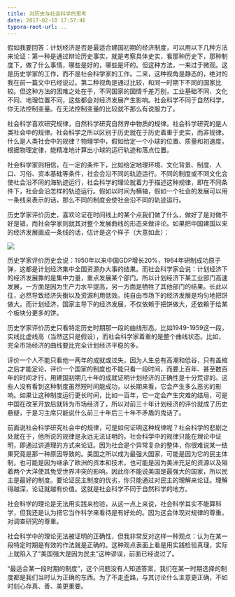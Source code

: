 ```yaml
---
title: 对历史与社会科学的思考
date: 2017-02-10 17:57:46
typora-root-url: ..
---
```




假如我要回答：计划经济是否是最适合建国初期的经济制度，可以用以下几种方法来论证：第一种是通过辩论历史事实，就是考察具体史实，看那种历史下，那种制度下，做了什么事情，哪些是好的，哪些是坏的。但这种方法，一来过于微观。这是历史学家的工作，而不是社会科学家的工作。二来，这种视角是静态的，绝对的我在前一篇文中已经说过。第二种视角是通过比较，和同一时期下不同的国家比较。但这种方法的困难之处在于，不同国家的国情千差万别，工业基础不同、文化不同、地理位置不同，这些都会对经济发展产生影响。社会科学不同于自然科学，你无法控制变量。在无法控制变量的比较就不那么有说服力了。

社会科学喜欢研究规律，自然科学研究自然界中物质的规律。社会科学研究的是人类社会中的规律。社会科学之所以区别于历史就在于历史着重于史实，而非规律。什么是人类社会中的规律？物理学中，假如给定一个小球的位置、质量和初速度，根据物理定律，能精准地计算出小球的运行轨迹和落点位置。


社会科学家则相信，在一定的条件下，比如给定地理环境、文化背景、制度、人口、习俗、资本基础等条件，社会会沿不同的轨迹运行。不同的制度或不同文化会使社会沿不同的海轨迹运行，社会科学的理论就着力于描述这种规律，即在不同条件下，社会会沿怎样的轨迹运行。假如以时间为横轴，假如一个社会的发展可以用一条线来表示的话，那么不同的制度会使社会沿不同的轨迹运行。

历史学家评价历史，喜欢论证在时间线上的某个点我们做了什么，做好了是对做不好是错，而社会学家则就其对整个发展曲线的形态来做评论。如果把中国建国以来的经济发展画成一条线的话，估计是这个样子（大意如此）：

![](/assets/graphs/20170210/mk.jpg)

历史学家评价历史会说：1950年以来中国GDP增长20%，1964年研制成功原子弹，这都是计划经济集中全国资源办大事的结果。而社会科学家会说：计划经济下的经济发展靠的是集中力量，重点发展某个部门。所以计划经济下某工业部门高速发展，一方面是因为生产力水平提高，另一方面是牺牲了其他部门的结果。长此以往，必然导致经济失衡以及资源利用低效。纯自由市场下的经济发展是均匀地把饼做大。而计划经济，国家主导下的经济发展，不仅依赖于把饼做大，还依赖于给某个板块分更多的饼。

 历史学家评价历史只看特定历史时期那一段的曲线形态。比如1949-1959这一段，实线比虚线高（当然这只是假设），而社会科学家着重的是整个曲线状态。比如，完全市场经济的曲线要比完全计划经济平稳的多。

评价一个人不能只看他一两年的成就或过失，因为人生总有高潮和低谷，只有盖棺之后才能定论，评价一个国家的制度也不能只看一段时间，而要上百年、甚至数百年的时间才行，用建国初期几十年的成就证明计划经济的正确性是十分荒谬的。这些人没有看到这种制度虽然短时间能成功，以长期来看，它会产生多么恶劣的影响。如果让这种制度运行更长时间，比如一百年，它一定会产生灾难的结局，可是中国在改革开放后就转为市场经济了，所以对前三十年计划经济的评价就成了历史悬疑，于是习主席只能说什么前三十年后三十年不矛盾的鬼话了。



前面说社会科学研究社会中的规律，可是如何证明这种规律呢？社会科学的悲剧之处就在于，他所说的规律是永远无法证明的。社会科学中的规律只能在理论中证明，即通过讲道理的方式来论证。因为社会是个异常复杂的整体，你很难说某一结果究竟是那一种原因导致的。美国之所以成为最强大国家，可能是因为它的民主体制，也可能是因为继承了欧洲的资本和技术，也可能是因为美洲充足的资源以及隔着两个大洋使其免受世界冲突的影响。因此你不能说美国是最强大的国家，所以民主是最好的制度。要论证民主制度的优劣，你只能通过对民主的理解来论证。理解得越深，论证就越有价值。这就是社会科学不同于自然科学的地方。

社会科学的理论是无法用实践来检验，从这一点上来说，社会科学其实不能算科学，但我还是认为把它当作科学来看待是有好处的。因为这会体现对规律的尊重。对调查研究的尊重。

社会科学中的理论无法被证明的正确性，但我非常反对这样一种观点：认为在某一段特定时期是有效的作法就是正确的。这种观点表面上看是用实践检验真理，实际上就陷入了“美国强大是因为民主”这种谬误，前面已经说过了。

“最适合某一段时期的制度”，这个问题没有人知道答案，我们在某一时期选择的制度都是我们当时认为正确的东西。为了不走歪路，与其讨论什么主意更正确，不如时刻心存真、善、美更重要。
